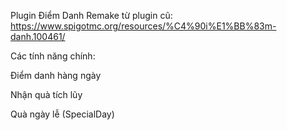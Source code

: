 Plugin Điểm Danh Remake từ plugin cũ: https://www.spigotmc.org/resources/%C4%90i%E1%BB%83m-danh.100461/


Các tính năng chính:


Điểm danh hàng ngày


Nhận quà tích lũy


Quà ngày lễ (SpecialDay)
